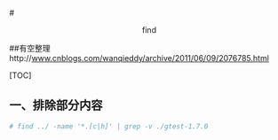 #<center>find</center>

##有空整理http://www.cnblogs.com/wanqieddy/archive/2011/06/09/2076785.html

[TOC]

## 一、排除部分内容

```powershell
# find ../ -name '*.[c|h]' | grep -v ./gtest-1.7.0
```



